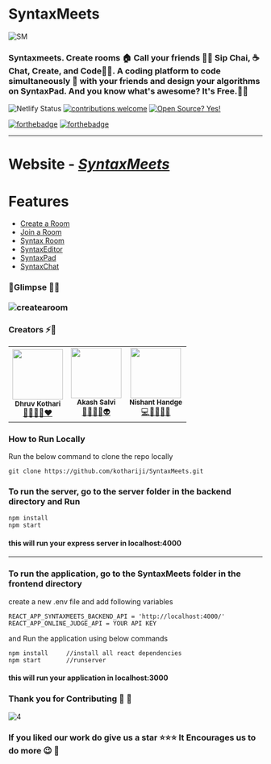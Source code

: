 

# SyntaxMeets
![SM](https://i.imgur.com/O11CKeq.gif)


### Syntaxmeets. Create rooms 🏠 Call your friends 👬🏼 Sip Chai, ☕ Chat, Create, and Code👨‍💻. A coding platform to code simultaneously 🚀 with your friends and design your algorithms on SyntaxPad. And you know what's awesome? It's Free.💫✨

![Netlify Status](https://api.netlify.com/api/v1/badges/1aa2cf02-d8d5-4b5b-9881-3bde514118bd/deploy-status)
[
![contributions welcome](https://img.shields.io/badge/contributions-welcome-brightgreen.svg?style=flat)](https://github.com/dwyl/esta/issues) [![Open Source? Yes!](https://badgen.net/badge/Open%20Source%20%3F/Yes%21/blue?icon=github)](https://github.com/kothariji/SyntaxMeets) 

[![forthebadge](https://forthebadge.com/images/badges/made-with-javascript.svg)](https://github.com/kothariji/SyntaxMeets) [![forthebadge](https://forthebadge.com/images/badges/built-with-love.svg)](https://github.com/kothariji/SyntaxMeets)


---
# Website - <em>[SyntaxMeets](http://syntaxmeets.netlify.app/)</em>

# Features
- [Create a Room](#Create-a-room-)
- [Join a Room](#Create-a-room-)
- [Syntax Room](#Join-a-room-)
- [SyntaxEditor](#Code-&-Compile-)
- [SyntaxPad](#Syntaxpad-)
- [SyntaxChat](#Code-&-Compile-)


### :rocket:Glimpse :dizzy::dizzy:<br><br>![createaroom](https://i.imgur.com/eSq6CdD.jpg)





### Creators :zap::dizzy:
<table>
		<tr>
			<td align="center"><img src="https://i.imgur.com/e2DMxRN.jpg"  width=100px;"><br /><sub><b>Dhruv Kothari</b></sub><br/><a href="https://github.com/kothariji">🧠👨‍💻🚀❤️</a></td>
		   <td align="center"><img src="https://i.imgur.com/iWdUqU7.jpg"  width=100px;"><br /><sub><b>Akash Salvi</b></sub><br/><a href="https://github.com/Akash-Salvi">🧘🔭👨‍🎓👽</a></td>
			<td align="center"><img src="https://i.imgur.com/D1ogusY.jpg"  width=100px;"><br /><sub><b>Nishant Handge</b></sub><br/><a href="https://github.com/Nishant127">💻📱👨‍💻💥</a></td>			
		</tr>
		
</table>

### How to Run Locally
Run the below command to clone the repo locally
```
git clone https://github.com/kothariji/SyntaxMeets.git
``` 

### To run the server, go to the server folder in the backend directory and Run 
```
npm install
npm start
```
#### this will run your express server in localhost:4000

---
### To run the application, go to the SyntaxMeets folder in the frontend directory 

create a new .env file and add following variables
```
REACT_APP_SYNTAXMEETS_BACKEND_API = 'http://localhost:4000/'
REACT_APP_ONLINE_JUDGE_API = YOUR API KEY
```

and Run the application using below commands
```
npm install		//install all react dependencies
npm start		//runserver
```
#### this will run your application in localhost:3000

### Thank you for Contributing :pray: :dizzy:
![4](https://contributors-img.web.app/image?repo=kothariji/syntaxmeets)


### If you liked our work do give us a star :star::star::star: It Encourages us to do more :wink: :dizzy:
